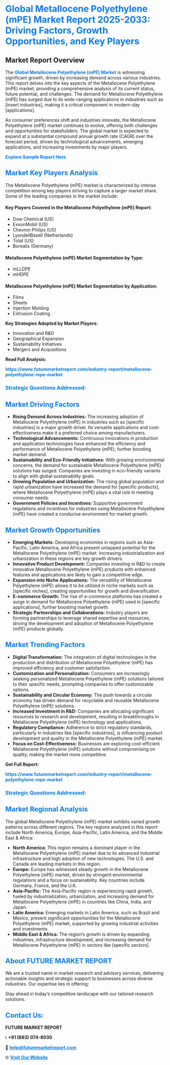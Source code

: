<h1 style="color: #007BFF;">Global Metallocene Polyethylene (mPE) Market Report 2025-2033: Driving Factors, Growth Opportunities, and Key Players</h1>

<section id="overview">
<h2>Market Report Overview</h2>
<p>The <a href="https://www.futuremarketreport.com/industry-report/metallocene-polyethylene-mpe-market" style="color: #007BFF; text-decoration: none;"><strong>Global Metallocene Polyethylene (mPE) Market</strong></a> is witnessing significant growth, driven by increasing demand across various industries. This report delves into the key aspects of the Metallocene Polyethylene (mPE) market, providing a comprehensive analysis of its current status, future potential, and challenges. The demand for Metallocene Polyethylene (mPE) has surged due to its wide-ranging applications in industries such as [insert industries], making it a critical component in modern-day [applications].</p>
<p>As consumer preferences shift and industries innovate, the Metallocene Polyethylene (mPE) market continues to evolve, offering both challenges and opportunities for stakeholders. The global market is expected to expand at a substantial compound annual growth rate (CAGR) over the forecast period, driven by technological advancements, emerging applications, and increasing investments by major players.</p>
</section>

<section id="overview">
<p><a href="https://www.futuremarketreport.com/request-sample/reportId=104542" style="color: #007BFF; text-decoration: none;"><strong>Explore Sample Report Here</strong></a></p>
</section>

<section id="key-players">
<h2 style="color: #007BFF;">Market Key Players Analysis</h2>
<p>The Metallocene Polyethylene (mPE) market is characterized by intense competition among key players striving to capture a larger market share. Some of the leading companies in the market include:</p>
<h4>Key Players Covered in the Metallocene Polyethylene (mPE) Report:</h4>
<ul><li>Dow Chemical (US)</li><li>ExxonMobil (US)</li><li>Chevron Philips (US)</li><li>LyondellBasell (Netherlands)</li><li>Total (US)</li><li>Borealis (Germany)</li></ul>
<h4>Metallocene Polyethylene (mPE) Market Segmentation by Type:</h4>
<ul><li>mLLDPE</li><li>mHDPE</li></ul>

<h4>Metallocene Polyethylene (mPE) Market Segmentation by Application:</h4>
<ul><li>Films</li><li>Sheets</li><li>Injection Molding</li><li>Extrusion Coating</li></ul>
<p><strong>Key Strategies Adopted by Market Players:</strong></p>
<ul>
<li>Innovation and R&D</li>
<li>Geographical Expansion</li>
<li>Sustainability Initiatives</li>
<li>Mergers and Acquisitions</li>
</ul>
</section>

<section>
<p><strong>Read Full Analysis: </strong></p><a href="https://www.futuremarketreport.com/industry-report/metallocene-polyethylene-mpe-market" style="color: #007BFF; text-decoration: none;"><strong>https://www.futuremarketreport.com/industry-report/metallocene-polyethylene-mpe-market</strong></a>
<h3 style="color: #007BFF;">Strategic Questions Addressed:</h3>
</section>

<section id="driving-factors">
<h2 style="color: #007BFF;">Market Driving Factors</h2>
<ul>
<li><strong>Rising Demand Across Industries:</strong> The increasing adoption of Metallocene Polyethylene (mPE) in industries such as [specific industries] is a major growth driver. Its versatile applications and cost-effectiveness make it a preferred choice among manufacturers.</li>
<li><strong>Technological Advancements:</strong> Continuous innovations in production and application technologies have enhanced the efficiency and performance of Metallocene Polyethylene (mPE), further boosting market demand.</li>
<li><strong>Sustainability and Eco-Friendly Initiatives:</strong> With growing environmental concerns, the demand for sustainable Metallocene Polyethylene (mPE) solutions has surged. Companies are investing in eco-friendly variants to align with global sustainability goals.</li>
<li><strong>Growing Population and Urbanization:</strong> The rising global population and rapid urbanization have increased the demand for [specific products], where Metallocene Polyethylene (mPE) plays a vital role in meeting consumer needs.</li>
<li><strong>Government Policies and Incentives:</strong> Supportive government regulations and incentives for industries using Metallocene Polyethylene (mPE) have created a conducive environment for market growth.</li>
</ul>
</section>

<section id="growth-opportunities">
<h2 style="color: #007BFF;">Market Growth Opportunities</h2>
<ul>
<li><strong>Emerging Markets:</strong> Developing economies in regions such as Asia-Pacific, Latin America, and Africa present untapped potential for the Metallocene Polyethylene (mPE) market. Increasing industrialization and urbanization in these regions are key growth drivers.</li>
<li><strong>Innovative Product Development:</strong> Companies investing in R&D to create innovative Metallocene Polyethylene (mPE) products with enhanced features and applications are likely to gain a competitive edge.</li>
<li><strong>Expansion into Niche Applications:</strong> The versatility of Metallocene Polyethylene (mPE) allows it to be utilized in niche markets such as [specific niches], creating opportunities for growth and diversification.</li>
<li><strong>E-commerce Growth:</strong> The rise of e-commerce platforms has created a surge in demand for Metallocene Polyethylene (mPE) used in [specific applications], further boosting market growth.</li>
<li><strong>Strategic Partnerships and Collaborations:</strong> Industry players are forming partnerships to leverage shared expertise and resources, driving the development and adoption of Metallocene Polyethylene (mPE) products globally.</li>
</ul>
</section>

<section id="trending-factors">
<h2 style="color: #007BFF;">Market Trending Factors</h2>
<ul>
<li><strong>Digital Transformation:</strong> The integration of digital technologies in the production and distribution of Metallocene Polyethylene (mPE) has improved efficiency and customer satisfaction.</li>
<li><strong>Customization and Personalization:</strong> Consumers are increasingly seeking personalized Metallocene Polyethylene (mPE) solutions tailored to their specific needs, prompting companies to offer customizable options.</li>
<li><strong>Sustainability and Circular Economy:</strong> The push towards a circular economy has driven demand for recyclable and reusable Metallocene Polyethylene (mPE) solutions.</li>
<li><strong>Increased Investment in R&D:</strong> Companies are allocating significant resources to research and development, resulting in breakthroughs in Metallocene Polyethylene (mPE) technology and applications.</li>
<li><strong>Regulatory Compliance:</strong> Adherence to strict regulatory standards, particularly in industries like [specific industries], is influencing product development and quality in the Metallocene Polyethylene (mPE) market.</li>
<li><strong>Focus on Cost-Effectiveness:</strong> Businesses are exploring cost-efficient Metallocene Polyethylene (mPE) solutions without compromising on quality, making the market more competitive.</li>
</ul>
</section>

<section>
<p><strong>Get Full Report: </strong></p><a href="https://www.futuremarketreport.com/industry-report/metallocene-polyethylene-mpe-market" style="color: #007BFF; text-decoration: none;"><strong>https://www.futuremarketreport.com/industry-report/metallocene-polyethylene-mpe-market</strong></a>
<h3 style="color: #007BFF;">Strategic Questions Addressed:</h3>
</section>


<section id="regional-analysis">
<h2 style="color: #007BFF;">Market Regional Analysis</h2>
<p>The global Metallocene Polyethylene (mPE) market exhibits varied growth patterns across different regions. The key regions analyzed in this report include North America, Europe, Asia-Pacific, Latin America, and the Middle East & Africa:</p>
<ul>
<li><strong>North America:</strong> This region remains a dominant player in the Metallocene Polyethylene (mPE) market due to its advanced industrial infrastructure and high adoption of new technologies. The U.S. and Canada are leading markets in this region.</li>
<li><strong>Europe:</strong> Europe has witnessed steady growth in the Metallocene Polyethylene (mPE) market, driven by stringent environmental regulations and a focus on sustainability. Key countries include Germany, France, and the U.K.</li>
<li><strong>Asia-Pacific:</strong> The Asia-Pacific region is experiencing rapid growth, fueled by industrialization, urbanization, and increasing demand for Metallocene Polyethylene (mPE) in countries like China, India, and Japan.</li>
<li><strong>Latin America:</strong> Emerging markets in Latin America, such as Brazil and Mexico, present significant opportunities for the Metallocene Polyethylene (mPE) market, supported by growing industrial activities and investments.</li>
<li><strong>Middle East & Africa:</strong> The region’s growth is driven by expanding industries, infrastructure development, and increasing demand for Metallocene Polyethylene (mPE) in sectors like [specific sectors].</li>
</ul>
</section>

<footer>
<h2 style="color: #007BFF;">About FUTURE MARKET REPORT</h2>
<p>We are a trusted name in market research and advisory services, delivering actionable insights and strategic support to businesses across diverse industries. Our expertise lies in offering:</p>

<p>Stay ahead in today’s competitive landscape with our tailored research solutions.</p>

<h2 style="color: #007BFF;">Contact Us:</h2>
<p><strong>FUTURE MARKET REPORT</strong></p>
<p>📞 <strong>+91 (883) 074-8030</strong></p>
<p>📧 <strong><a href="mailto:help@futuremarketreport.com" style="color: #007BFF;">help@futuremarketreport.com</a></strong></p>
<p>🌐 <strong><a href="https://www.futuremarketreport.com/" style="color: #007BFF;">Visit Our Website</a></strong></p>
</footer>